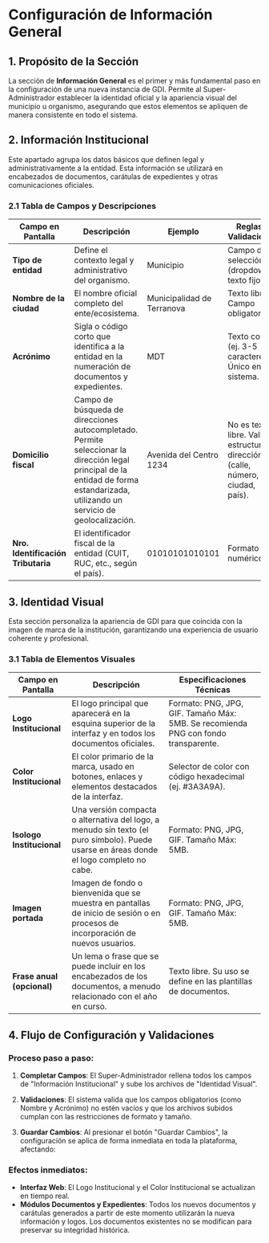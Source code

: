 # Configuración de Información General

## 1. Propósito de la Sección

La sección de **Información General** es el primer y más fundamental paso en la configuración de una nueva instancia de GDI. Permite al Super-Administrador establecer la identidad oficial y la apariencia visual del municipio u organismo, asegurando que estos elementos se apliquen de manera consistente en todo el sistema.

## 2. Información Institucional

Este apartado agrupa los datos básicos que definen legal y administrativamente a la entidad. Esta información se utilizará en encabezados de documentos, carátulas de expedientes y otras comunicaciones oficiales.

### 2.1 Tabla de Campos y Descripciones

| **Campo en Pantalla** | **Descripción** | **Ejemplo** | **Reglas y Validaciones** |
|----------------------|-----------------|-------------|---------------------------|
| **Tipo de entidad** | Define el contexto legal y administrativo del organismo. | Municipio | Campo de selección (dropdown o texto fijo). |
| **Nombre de la ciudad** | El nombre oficial completo del ente/ecosistema. | Municipalidad de Terranova | Texto libre. Campo obligatorio. |
| **Acrónimo** | Sigla o código corto que identifica a la entidad en la numeración de documentos y expedientes. | MDT | Texto corto (ej. 3-5 caracteres). Único en el sistema. |
| **Domicilio fiscal** | Campo de búsqueda de direcciones autocompletado. Permite seleccionar la dirección legal principal de la entidad de forma estandarizada, utilizando un servicio de geolocalización. | Avenida del Centro 1234 | No es texto libre. Valida y estructura la dirección (calle, número, ciudad, país). |
| **Nro. Identificación Tributaria** | El identificador fiscal de la entidad (CUIT, RUC, etc., según el país). | 01010101010101 | Formato numérico. |

## 3. Identidad Visual

Esta sección personaliza la apariencia de GDI para que coincida con la imagen de marca de la institución, garantizando una experiencia de usuario coherente y profesional.

### 3.1 Tabla de Elementos Visuales

| **Campo en Pantalla** | **Descripción** | **Especificaciones Técnicas** |
|----------------------|-----------------|-------------------------------|
| **Logo Institucional** | El logo principal que aparecerá en la esquina superior de la interfaz y en todos los documentos oficiales. | Formato: PNG, JPG, GIF. Tamaño Máx: 5MB. Se recomienda PNG con fondo transparente. |
| **Color Institucional** | El color primario de la marca, usado en botones, enlaces y elementos destacados de la interfaz. | Selector de color con código hexadecimal (ej. #3A3A9A). |
| **Isologo Institucional** | Una versión compacta o alternativa del logo, a menudo sin texto (el puro símbolo). Puede usarse en áreas donde el logo completo no cabe. | Formato: PNG, JPG, GIF. Tamaño Máx: 5MB. |
| **Imagen portada** | Imagen de fondo o bienvenida que se muestra en pantallas de inicio de sesión o en procesos de incorporación de nuevos usuarios. | Formato: PNG, JPG, GIF. Tamaño Máx: 5MB. |
| **Frase anual (opcional)** | Un lema o frase que se puede incluir en los encabezados de los documentos, a menudo relacionado con el año en curso. | Texto libre. Su uso se define en las plantillas de documentos. |

## 4. Flujo de Configuración y Validaciones

### Proceso paso a paso:

1. **Completar Campos**: El Super-Administrador rellena todos los campos de "Información Institucional" y sube los archivos de "Identidad Visual".

2. **Validaciones**: El sistema valida que los campos obligatorios (como Nombre y Acrónimo) no estén vacíos y que los archivos subidos cumplan con las restricciones de formato y tamaño.

3. **Guardar Cambios**: Al presionar el botón "Guardar Cambios", la configuración se aplica de forma inmediata en toda la plataforma, afectando:

### Efectos inmediatos:

- **Interfaz Web**: El Logo Institucional y el Color Institucional se actualizan en tiempo real.
- **Módulos Documentos y Expedientes**: Todos los nuevos documentos y carátulas generados a partir de este momento utilizarán la nueva información y logos. Los documentos existentes no se modifican para preservar su integridad histórica.